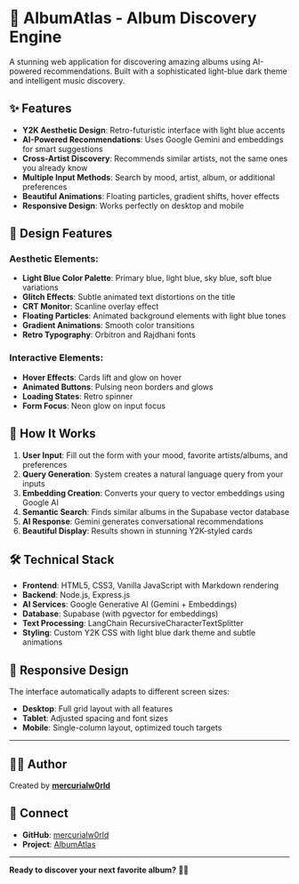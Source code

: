 # 🎵 AlbumAtlas - Album Discovery Engine

A stunning web application for discovering amazing albums using AI-powered recommendations. Built with a sophisticated light-blue dark theme and intelligent music discovery.

## ✨ Features

- **Y2K Aesthetic Design**: Retro-futuristic interface with light blue accents
- **AI-Powered Recommendations**: Uses Google Gemini and embeddings for smart suggestions
- **Cross-Artist Discovery**: Recommends similar artists, not the same ones you already know
- **Multiple Input Methods**: Search by mood, artist, album, or additional preferences
- **Beautiful Animations**: Floating particles, gradient shifts, hover effects
- **Responsive Design**: Works perfectly on desktop and mobile

## 🎨 Design Features

### Aesthetic Elements:
- **Light Blue Color Palette**: Primary blue, light blue, sky blue, soft blue variations
- **Glitch Effects**: Subtle animated text distortions on the title
- **CRT Monitor**: Scanline overlay effect
- **Floating Particles**: Animated background elements with light blue tones
- **Gradient Animations**: Smooth color transitions
- **Retro Typography**: Orbitron and Rajdhani fonts

### Interactive Elements:
- **Hover Effects**: Cards lift and glow on hover
- **Animated Buttons**: Pulsing neon borders and glows
- **Loading States**: Retro spinner 
- **Form Focus**: Neon glow on input focus

## 🎵 How It Works

1. **User Input**: Fill out the form with your mood, favorite artists/albums, and preferences
2. **Query Generation**: System creates a natural language query from your inputs
3. **Embedding Creation**: Converts your query to vector embeddings using Google AI
4. **Semantic Search**: Finds similar albums in the Supabase vector database
5. **AI Response**: Gemini generates conversational recommendations
6. **Beautiful Display**: Results shown in stunning Y2K-styled cards

## 🛠️ Technical Stack

- **Frontend**: HTML5, CSS3, Vanilla JavaScript with Markdown rendering
- **Backend**: Node.js, Express.js
- **AI Services**: Google Generative AI (Gemini + Embeddings)
- **Database**: Supabase (with pgvector for embeddings)
- **Text Processing**: LangChain RecursiveCharacterTextSplitter
- **Styling**: Custom Y2K CSS with light blue dark theme and subtle animations

## 📱 Responsive Design

The interface automatically adapts to different screen sizes:
- **Desktop**: Full grid layout with all features
- **Tablet**: Adjusted spacing and font sizes
- **Mobile**: Single-column layout, optimized touch targets

---

## 👨‍💻 Author

Created by **[mercurialw0rld](https://github.com/mercurialw0rld)** 
## 🌟 Connect

- **GitHub**: [mercurialw0rld](https://github.com/mercurialw0rld)
- **Project**: [AlbumAtlas](https://github.com/mercurialw0rld/albumatlas)

---

**Ready to discover your next favorite album?** 🎵✨
